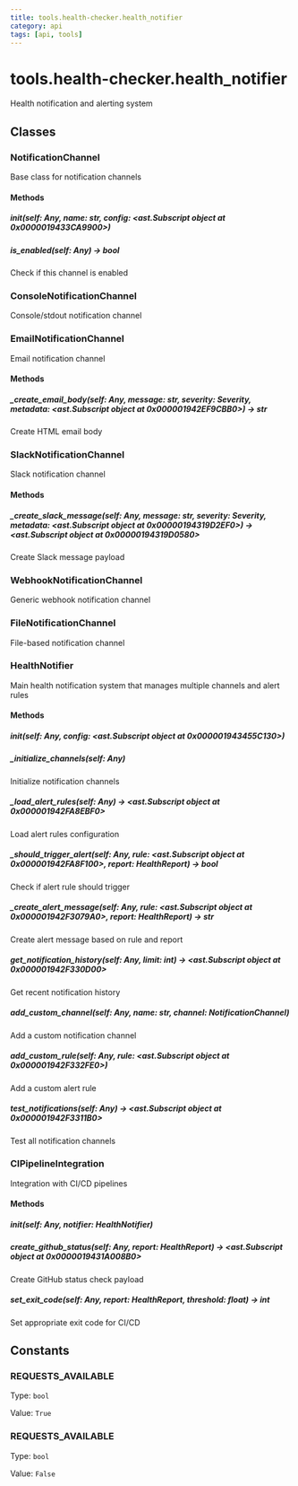 ```yaml
---
title: tools.health-checker.health_notifier
category: api
tags: [api, tools]
---
```


# tools.health-checker.health_notifier

Health notification and alerting system

## Classes

### NotificationChannel

Base class for notification channels

#### Methods

##### __init__(self: Any, name: str, config: <ast.Subscript object at 0x0000019433CA9900>)



##### is_enabled(self: Any) -> bool

Check if this channel is enabled

### ConsoleNotificationChannel

Console/stdout notification channel

### EmailNotificationChannel

Email notification channel

#### Methods

##### _create_email_body(self: Any, message: str, severity: Severity, metadata: <ast.Subscript object at 0x000001942EF9CBB0>) -> str

Create HTML email body

### SlackNotificationChannel

Slack notification channel

#### Methods

##### _create_slack_message(self: Any, message: str, severity: Severity, metadata: <ast.Subscript object at 0x00000194319D2EF0>) -> <ast.Subscript object at 0x00000194319D0580>

Create Slack message payload

### WebhookNotificationChannel

Generic webhook notification channel

### FileNotificationChannel

File-based notification channel

### HealthNotifier

Main health notification system that manages multiple channels and alert rules

#### Methods

##### __init__(self: Any, config: <ast.Subscript object at 0x000001943455C130>)



##### _initialize_channels(self: Any)

Initialize notification channels

##### _load_alert_rules(self: Any) -> <ast.Subscript object at 0x000001942FA8EBF0>

Load alert rules configuration

##### _should_trigger_alert(self: Any, rule: <ast.Subscript object at 0x000001942FA8F100>, report: HealthReport) -> bool

Check if alert rule should trigger

##### _create_alert_message(self: Any, rule: <ast.Subscript object at 0x000001942F3079A0>, report: HealthReport) -> str

Create alert message based on rule and report

##### get_notification_history(self: Any, limit: int) -> <ast.Subscript object at 0x000001942F330D00>

Get recent notification history

##### add_custom_channel(self: Any, name: str, channel: NotificationChannel)

Add a custom notification channel

##### add_custom_rule(self: Any, rule: <ast.Subscript object at 0x000001942F332FE0>)

Add a custom alert rule

##### test_notifications(self: Any) -> <ast.Subscript object at 0x000001942F3311B0>

Test all notification channels

### CIPipelineIntegration

Integration with CI/CD pipelines

#### Methods

##### __init__(self: Any, notifier: HealthNotifier)



##### create_github_status(self: Any, report: HealthReport) -> <ast.Subscript object at 0x0000019431A008B0>

Create GitHub status check payload

##### set_exit_code(self: Any, report: HealthReport, threshold: float) -> int

Set appropriate exit code for CI/CD

## Constants

### REQUESTS_AVAILABLE

Type: `bool`

Value: `True`

### REQUESTS_AVAILABLE

Type: `bool`

Value: `False`

